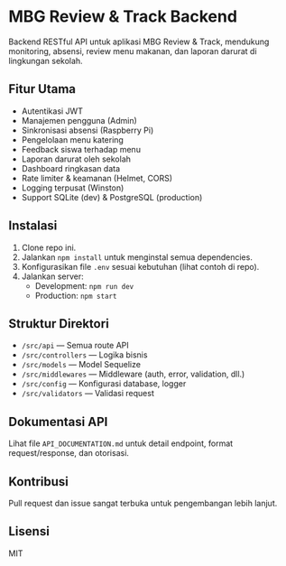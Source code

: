 # MBG Review & Track Backend

Backend RESTful API untuk aplikasi MBG Review & Track, mendukung monitoring, absensi, review menu makanan, dan laporan darurat di lingkungan sekolah.

## Fitur Utama
- Autentikasi JWT
- Manajemen pengguna (Admin)
- Sinkronisasi absensi (Raspberry Pi)
- Pengelolaan menu katering
- Feedback siswa terhadap menu
- Laporan darurat oleh sekolah
- Dashboard ringkasan data
- Rate limiter & keamanan (Helmet, CORS)
- Logging terpusat (Winston)
- Support SQLite (dev) & PostgreSQL (production)

## Instalasi
1. Clone repo ini.
2. Jalankan `npm install` untuk menginstal semua dependencies.
3. Konfigurasikan file `.env` sesuai kebutuhan (lihat contoh di repo).
4. Jalankan server:
   - Development: `npm run dev`
   - Production: `npm start`

## Struktur Direktori
- `/src/api` — Semua route API
- `/src/controllers` — Logika bisnis
- `/src/models` — Model Sequelize
- `/src/middlewares` — Middleware (auth, error, validation, dll.)
- `/src/config` — Konfigurasi database, logger
- `/src/validators` — Validasi request

## Dokumentasi API
Lihat file `API_DOCUMENTATION.md` untuk detail endpoint, format request/response, dan otorisasi.

## Kontribusi
Pull request dan issue sangat terbuka untuk pengembangan lebih lanjut.

## Lisensi
MIT
